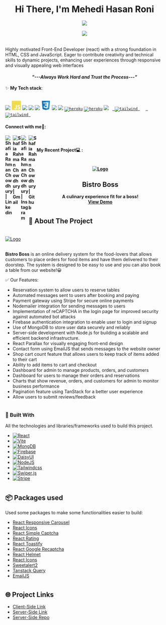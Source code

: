 <h1 align="center" >Hi There, I'm Mehedi Hasan Roni</h1>
<p align="center">
  <a><img src="https://readme-typing-svg.herokuapp.com?lines=Professional+Front+developer;Proficient+in+HTML+ CSS+JavaScript;Content+Specialist;React+Developer;&center=true&width=500&height=50"></a>
</p>
<p align="center">
  <a><img src="https://readme-typing-svg.herokuapp.com?lines=Computer+Science+and+Engineering+Graduate;Senior+Web+Instructor;Content+Specialist;React+Developer;&center=true&width=500&height=50"></a>
</p>
<br>
Highly motivated Front-End Developer (react) with a strong foundation
in HTML, CSS and JavaScript. Eager to contribute creativity and
technical skills to dynamic projects, enhancing user experiences
through responsive and visually appealing web interfaces

  <br>
  <h4 align="center"><i>"---Always Work Hard and Trust the Process---"</i></h4>
</p>


✨ <b>My Tech stack</b>:

   <br>
<code><a href="https://react.dev/" target="_blank"><img height="30" src="https://cdn.freebiesupply.com/logos/large/2x/react-1-logo-svg-vector.svg"></a></code>
<code><a href="https://www.javascript.com/" target="_blank"><img height="30" src="https://raw.githubusercontent.com/devicons/devicon/master/icons/javascript/javascript-plain.svg"></a></code>
<code><a href="https://nodejs.org/en/" target="_blank"><img height="30" src="https://www.vectorlogo.zone/logos/nodejs/nodejs-icon.svg"></a></code>
<code><a href="https://www.mongodb.com/" target="_blank"><img height="30" src="https://cdn.worldvectorlogo.com/logos/mongodb-icon-1.svg"></a></code>
<code><a href="https://www.w3schools.com/html/" target="_blank"><img height="30" src="https://www.vectorlogo.zone/logos/w3_html5/w3_html5-icon.svg"></a></code>
<code><a href="https://www.w3schools.com/css/" target="_blank"><img height="30" src="https://raw.githubusercontent.com/devicons/devicon/master/icons/css3/css3-original.svg"></a></code>
<code><a href="https://firebase.google.com/" target="_blank"><img height="30" src="https://www.vectorlogo.zone/logos/firebase/firebase-icon.svg"></a></code>
<code><a href="https://git-scm.com/" target="_blank"><img height="30" src="https://www.vectorlogo.zone/logos/git-scm/git-scm-icon.svg"></a></code>
<code><a href="https://id.heroku.com/login" target="_blank"><img src="https://www.vectorlogo.zone/logos/heroku/heroku-icon.svg" alt="heroku"  height="30"></a></code>
<code><a href="https://vercel.com/" target="_blank"><img src="https://www.svgrepo.com/show/327408/logo-vercel.svg" alt="heroku"  height="30"></a></code>
<code><a href="https://nextjs.org/" target="_blank"><img height="30" src="https://upload.wikimedia.org/wikipedia/commons/thumb/1/10/Cib-next-js_%28CoreUI_Icons_v1.0.0%29.svg/120px-Cib-next-js_%28CoreUI_Icons_v1.0.0%29.svg.png"></a></code>
<code> <a href="https://tailwindcss.com/" target="_blank"> <img src="https://www.vectorlogo.zone/logos/tailwindcss/tailwindcss-icon.svg" alt="tailwind" height="30"/> </a> </code>
<code> <a href="https://mui.com/material-ui/" target="_blank"> <img src="https://www.svgrepo.com/show/354048/material-ui.svg" alt="tailwind" height="30"/> </a> </code>
<br>
<h4> Connect with me🤝: <h4>
  </hr>
  <a href="https://www.linkedin.com/in/shafia-rahman-chowdhury-791a86216/">
   <img align="left" alt="Shafia Rahman Chowdhury| Linkedin" width="24px" src="https://www.vectorlogo.zone/logos/linkedin/linkedin-icon.svg" />
  </a>
  <a href="mailto:shafiarahman13@gmail.com">
    <img align="left" alt="Shafia Rahman Chowdhury| Gmail" width="26px" src="https://www.vectorlogo.zone/logos/gmail/gmail-icon.svg" />
  </a>
  <a href="https://instagram.com/shafia_chy?igshid=MzMyNGUyNmU2YQ==">
    <img align="left" alt="Shafia Rahman Chowdhury| Instagram" width="24px" src="https://www.vectorlogo.zone/logos/instagram/instagram-icon.svg" />
  </a>
   <a href="https://www.facebook.com/profile.php?id=100070028615565&mibextid=ZbWKwL">
    <img align="left" alt="Shafia Rahman Chowdhury| Github" width="26px" src="https://www.vectorlogo.zone/logos/facebook/facebook-tile.svg" />
  </a>
  
  <br>
    </hr>

   
  <h4> My Recent Project💻 :<h4>

  <br />
<div align="center">
  <a href="https://b-7-mi-12.web.app/">
    <img src="https://i.ibb.co/gFDJd8V/logo.png" alt="Logo" width="200px" height="200px">
  </a>

  <h2 align="center">Bistro Boss</h2>

  <p align="center">
    A culinary experience fit for a boss!
    <br />
    <a></a>
    <a href="https://bistro-boss-e5090.web.app/">View Demo</a>
    <br />
   
  </p>
</div>

<!-- ABOUT THE PROJECT -->
<h1></h1>

## :stew: About The Project

<br/>
 <a align='center' href="https://b-7-mi-12.web.app/">
    <img align='center' src="https://i.ibb.co/5GS5shr/image.jpg" alt="Logo" width="1000px" height="300">
  </a>

<br/>
<br/>

<b>Bistro Boss</b> is an online delivery system for the food-lovers that allows customers to place orders for food items and have them delivered to their doorstep. The system is designed to be easy to use and you can also book a table from our website!:grinning:

:white_check_mark: Our Features:

- Reservation system to allow users to reserve tables
- Automated messages sent to users after booking and paying
- Payment gateway using Stripe for secure online payments
- Nodemailer integration for sending messages to users
- Implementation of reCAPTCHA in the login page for improved security against automated bot attacks
- Firebase authentication integration to enable user to login and signup
- Use of MongoDB to store user data securely and reliably
- Server-side development with Node.js for building a scalable and efficient backend infrastructure.
- React Parallax for visually engaging front-end design
- Contact form using EmailJS that sends messages to the website owner
- Shop cart count feature that allows users to keep track of items added to their cart
- Ability to add items to cart and checkout
- Dashboard for admin to manage products, orders, and customers
- Dashboard for users to manage their orders and reservations
- Charts that show revenue, orders, and customers for admin to monitor business performance
- Pagination feature using TanStack for a better user experience
- Allow users to submit reviews/feedback

<h1></h1>

### :hammer: Built With

All the technologies and libraries/frameworks used to build this project.

- [![React][React.js]][React-url]
- [![Vite][Vite]][Vite-url]
- [![MongDB][MongoDB]][MongoDB-url]
- [![Firebase][Firebase]][Firebase-url]
- [![DaisyUI][DaisyUI]][DaisyUI-url]
- [![NodeJS][NodeJS]][NodeJS-url]
- [![Tailwindcss][Tailwindcss]][Tailwindcss-url]
- [![Swiper.js][Swiper.js]][Swiperjs-url]
- [![Stripe][Stripe]][Stripe-url]

<h1></h1>

## :package: Packages used

Used some packages to make some functionalities easier to build:

- [React Responsive Carousel](https://www.npmjs.com/package/react-responsive)
- [React Icons](https://react-icons.github.io/react-icons/)
- [React Simple Captcha](https://www.npmjs.com/package/react-simple-captcha)
- [React Rating](https://www.npmjs.com/package/react-rating)
- [React Toastify](https://www.npmjs.com/package/react-toastify)
- [React Google Recaptcha](https://www.npmjs.com/package/react-google-recaptcha)
- [React Helmet](https://www.npmjs.com/package/react-helmet)
- [React Icons](https://react-icons.github.io/react-icons/search)
- [Sweetalert2](https://sweetalert2.github.io/)
- [Tanstack Query](https://tanstack.com/query/latest)
- [EmailJS](https://www.emailjs.com/)

<h1></h1>

## :globe_with_meridians: Project Links

- [Client-Side Link](https://b-7-mi-12.web.app/)
- [Server-Side Link](https://bistro-boss-server.vercel.app/)
- [Server-Side Repo](https://github.com/ShafiaChy/bistro-boss-server-side)

[React.js]: https://img.shields.io/badge/React-20232A?style=for-the-badge&logo=react&logoColor=61DAFB
[React-url]: https://react.dev/
[MongoDB]: https://img.shields.io/badge/MongoDB-4EA94B?style=for-the-badge&logo=mongodb&logoColor=white
[MongoDB-url]: https://www.mongodb.com/
[NodeJS]: https://img.shields.io/badge/Node.js-339933?style=for-the-badge&logo=node.js&logoColor=white
[NodeJs-url]: https://nodejs.org/en
[Firebase]: https://img.shields.io/badge/Firebase-FFCA28?style=for-the-badge&logo=firebase&logoColor=black
[Firebase-url]: https://firebase.google.com/
[DaisyUI]: https://img.shields.io/badge/DaisyUI-FF7F50?style=for-the-badge&logo=daisy&logoColor=white
[DaisyUI-url]: https://daisyui.com/
[Tailwindcss]: https://img.shields.io/badge/Tailwind_CSS-38B2AC?style=for-the-badge&logo=tailwind-css&logoColor=white
[Tailwindcss-url]: https://tailwindcss.com/
[Vite]: https://img.shields.io/badge/Vite-646CFF?style=for-the-badge&logo=vite&logoColor=white
[Vite-url]: https://vitejs.dev/guide/
[Swiper.js]: https://img.shields.io/badge/Swiper-6332f6?style=for-the-badge&logo=swiper&logoColor=white
[Swiperjs-url]: https://swiperjs.com/
[Stripe]: https://img.shields.io/badge/Stripe-6772E5?style=for-the-badge&logo=stripe&logoColor=white
[Stripe-url]: https://stripe.com/
